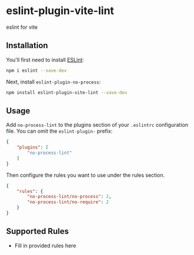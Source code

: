 # eslint-plugin-vite-lint

eslint for vite

## Installation

You'll first need to install [ESLint](https://eslint.org/):

```sh
npm i eslint --save-dev
```

Next, install `eslint-plugin-no-process`:

```sh
npm install eslint-plugin-vite-lint --save-dev
```

## Usage

Add `no-process-lint` to the plugins section of your `.eslintrc` configuration file. You can omit the `eslint-plugin-` prefix:

```json
{
    "plugins": [
        "no-process-lint"
    ]
}
```


Then configure the rules you want to use under the rules section.

```json
{
    "rules": {
        "no-process-lint/no-process": 2,
        "no-process-lint/no-require": 2
    }
}
```

## Supported Rules

* Fill in provided rules here


